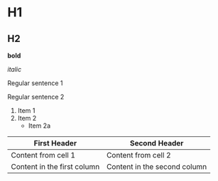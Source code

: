 # H1
## H2

**bold**

*italic*

Regular sentence 1

Regular sentence 2

1. Item 1
2. Item 2
   * Item 2a

First Header | Second Header
------------ | -------------
Content from cell 1 | Content from cell 2
Content in the first column | Content in the second column

